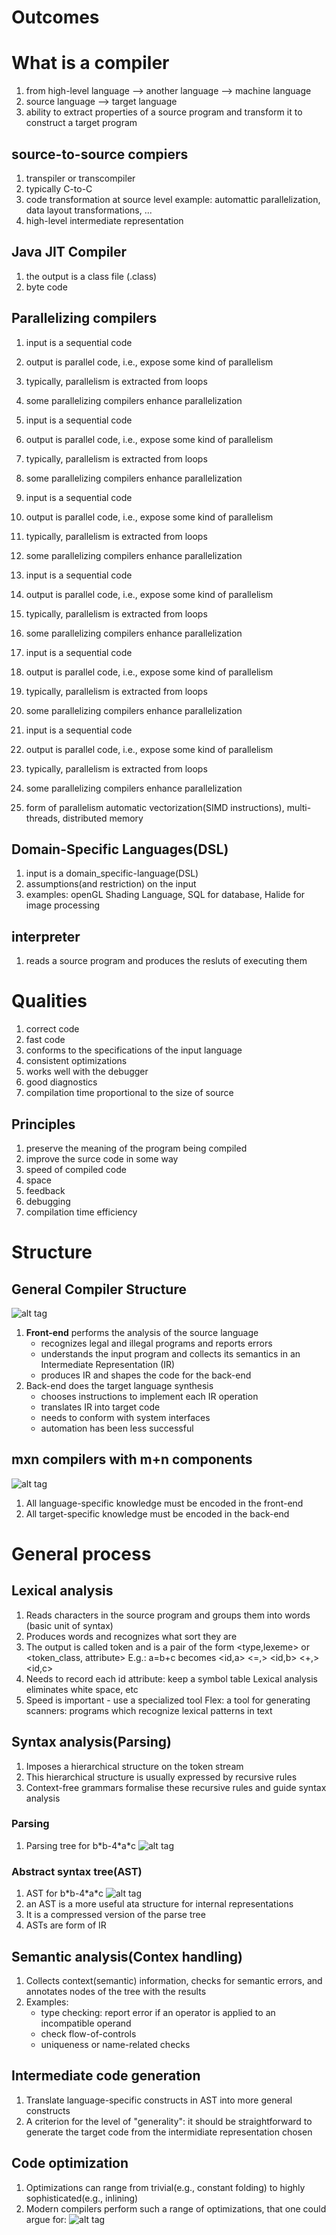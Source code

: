 # Outcomes

# What is a compiler

1. from high-level language --> another language --> machine language
2. source language --> target language
3. ability to extract properties of a source program and transform it to construct a target program

## source-to-source compiers
1. transpiler or transcompiler
2. typically C-to-C
3. code transformation at source level
example: automattic parallelization, data layout transformations, ...
4. high-level intermediate representation

## Java JIT Compiler
1. the output is a class file (.class)
2. byte code

## Parallelizing compilers
1. input is a sequential code
2. output is parallel code, i.e., expose some kind of parallelism
3. typically, parallelism is extracted from loops
4. some parallelizing compilers enhance parallelization

1. input is a sequential code
2. output is parallel code, i.e., expose some kind of parallelism
3. typically, parallelism is extracted from loops
4. some parallelizing compilers enhance parallelization

1. input is a sequential code
2. output is parallel code, i.e., expose some kind of parallelism
3. typically, parallelism is extracted from loops
4. some parallelizing compilers enhance parallelization

1. input is a sequential code
2. output is parallel code, i.e., expose some kind of parallelism
3. typically, parallelism is extracted from loops
4. some parallelizing compilers enhance parallelization

1. input is a sequential code
2. output is parallel code, i.e., expose some kind of parallelism
3. typically, parallelism is extracted from loops
4. some parallelizing compilers enhance parallelization

1. input is a sequential code
2. output is parallel code, i.e., expose some kind of parallelism
3. typically, parallelism is extracted from loops
4. some parallelizing compilers enhance parallelization
5. form of parallelism
automatic vectorization(SIMD instructions), multi-threads, distributed memory

## Domain-Specific Languages(DSL)
1. input is a domain_specific-language(DSL)
2. assumptions(and restriction) on the input
3. examples:
openGL Shading Language, SQL for database, Halide for image processing

## interpreter
1. reads a source program and produces the resluts of executing them

# Qualities
1. correct code
2. fast code
3. conforms to the specifications of the input language
4. consistent optimizations
5. works well with the debugger
6. good diagnostics
7. compilation time proportional to the size of source

## Principles 
1. preserve the meaning of the program being compiled
2. improve the surce code in some way
3. speed of compiled code
4. space
5. feedback
6. debugging
7. compilation time efficiency


# Structure
## General Compiler Structure
![alt tag](http://oga6pysjo.bkt.gdipper.com/structure-of-compilers.jpg)
1. **Front-end** performs the analysis of the source language
	* recognizes legal and illegal programs and reports errors
	* understands the input program and collects its semantics in an Intermediate Representation (IR)
	* produces IR and shapes the code for the back-end
2. Back-end does the target language synthesis
	* chooses instructions to implement each IR operation
	* translates IR into target code
	* needs to conform with system interfaces
	* automation has been less successful

## mxn compilers with m+n components
![alt tag](http://oga6pysjo.bkt.gdipper.com/image/Course-Compiler-Design/mxn-compilers.jpg)
1. All language-specific knowledge must be encoded in the front-end
2. All target-specific knowledge must be encoded in the back-end

# General process
## Lexical analysis
1. Reads characters in the source program and groups them into words (basic unit of syntax)
2. Produces words and recognizes what sort they are
3. The output is called token and is a pair of the form <type,lexeme> or <token_class, attribute>
E.g.: a=b+c becomes <id,a> <=,> <id,b> <+,> <id,c>
4. Needs to record each id attribute: keep a symbol table
Lexical analysis eliminates white space, etc
5. Speed is important - use a specialized tool
Flex: a tool for generating scanners: programs which recognize lexical patterns in text

## Syntax analysis(Parsing)
1. Imposes a hierarchical structure on the token stream
2. This hierarchical structure is usually expressed by recursive rules
3. Context-free grammars formalise these recursive rules and guide syntax analysis
### Parsing
1. Parsing tree for b\*b-4\*a\*c
![alt tag](http://oga6pysjo.bkt.gdipper.com/image/Course-Compiler-Design/parsing-tree.jpg)
### Abstract syntax tree(AST)
1. AST for b\*b-4\*a\*c
![alt tag](http://oga6pysjo.bkt.gdipper.com/image/Course-Compiler-Design/AST.jpg)
1. an AST is a more useful ata structure for internal representations
2. It is a compressed version of the parse tree
3. ASTs are form of IR

## Semantic analysis(Contex handling)
1. Collects context(semantic) information, checks for semantic errors, and annotates nodes of the tree with the results
2. Examples:
	* type checking: report error if an operator is applied to an incompatible operand
	* check flow-of-controls
	* uniqueness or name-related checks

## Intermediate code generation
1. Translate language-specific constructs in AST into more general constructs
2. A criterion for the level of "generality": it should be straightforward to generate the target code from the intermidiate representation chosen

## Code optimization
1. Optimizations can range from trivial(e.g., constant folding) to highly sophisticated(e.g., inlining)
2. Modern compilers perform such a range of optimizations, that one could argue for:
![alt tag](http://oga6pysjo.bkt.gdipper.com/image/Course-Compiler-Design/code-optimization.jpg)

